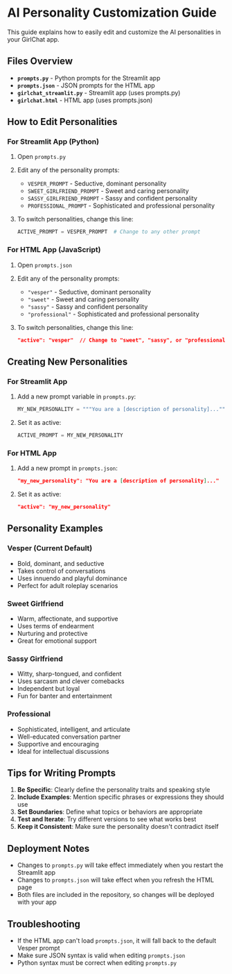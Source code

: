 # AI Personality Customization Guide

This guide explains how to easily edit and customize the AI personalities in your GirlChat app.

## Files Overview

- **`prompts.py`** - Python prompts for the Streamlit app
- **`prompts.json`** - JSON prompts for the HTML app
- **`girlchat_streamlit.py`** - Streamlit app (uses prompts.py)
- **`girlchat.html`** - HTML app (uses prompts.json)

## How to Edit Personalities

### For Streamlit App (Python)

1. Open `prompts.py`
2. Edit any of the personality prompts:
   - `VESPER_PROMPT` - Seductive, dominant personality
   - `SWEET_GIRLFRIEND_PROMPT` - Sweet and caring personality
   - `SASSY_GIRLFRIEND_PROMPT` - Sassy and confident personality
   - `PROFESSIONAL_PROMPT` - Sophisticated and professional personality

3. To switch personalities, change this line:
   ```python
   ACTIVE_PROMPT = VESPER_PROMPT  # Change to any other prompt
   ```

### For HTML App (JavaScript)

1. Open `prompts.json`
2. Edit any of the personality prompts:
   - `"vesper"` - Seductive, dominant personality
   - `"sweet"` - Sweet and caring personality
   - `"sassy"` - Sassy and confident personality
   - `"professional"` - Sophisticated and professional personality

3. To switch personalities, change this line:
   ```json
   "active": "vesper"  // Change to "sweet", "sassy", or "professional"
   ```

## Creating New Personalities

### For Streamlit App

1. Add a new prompt variable in `prompts.py`:
   ```python
   MY_NEW_PERSONALITY = """You are a [description of personality]..."""
   ```

2. Set it as active:
   ```python
   ACTIVE_PROMPT = MY_NEW_PERSONALITY
   ```

### For HTML App

1. Add a new prompt in `prompts.json`:
   ```json
   "my_new_personality": "You are a [description of personality]..."
   ```

2. Set it as active:
   ```json
   "active": "my_new_personality"
   ```

## Personality Examples

### Vesper (Current Default)
- Bold, dominant, and seductive
- Takes control of conversations
- Uses innuendo and playful dominance
- Perfect for adult roleplay scenarios

### Sweet Girlfriend
- Warm, affectionate, and supportive
- Uses terms of endearment
- Nurturing and protective
- Great for emotional support

### Sassy Girlfriend
- Witty, sharp-tongued, and confident
- Uses sarcasm and clever comebacks
- Independent but loyal
- Fun for banter and entertainment

### Professional
- Sophisticated, intelligent, and articulate
- Well-educated conversation partner
- Supportive and encouraging
- Ideal for intellectual discussions

## Tips for Writing Prompts

1. **Be Specific**: Clearly define the personality traits and speaking style
2. **Include Examples**: Mention specific phrases or expressions they should use
3. **Set Boundaries**: Define what topics or behaviors are appropriate
4. **Test and Iterate**: Try different versions to see what works best
5. **Keep it Consistent**: Make sure the personality doesn't contradict itself

## Deployment Notes

- Changes to `prompts.py` will take effect immediately when you restart the Streamlit app
- Changes to `prompts.json` will take effect when you refresh the HTML page
- Both files are included in the repository, so changes will be deployed with your app

## Troubleshooting

- If the HTML app can't load `prompts.json`, it will fall back to the default Vesper prompt
- Make sure JSON syntax is valid when editing `prompts.json`
- Python syntax must be correct when editing `prompts.py` 
